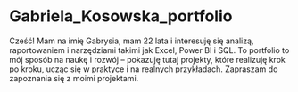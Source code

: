 # Gabriela_Kosowska_portfolio
Cześć! 
Mam na imię Gabrysia, mam 22 lata i interesuję się analizą, raportowaniem i narzędziami takimi jak Excel, Power BI i SQL.
To portfolio to mój sposób na naukę i rozwój – pokazuję tutaj projekty, które realizuję krok po kroku, ucząc się w praktyce i na realnych przykładach.
Zapraszam do zapoznania się z moimi projektami.
